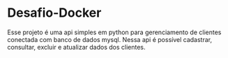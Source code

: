 # Desafio-Docker
Esse projeto é uma api simples em python para gerenciamento de clientes conectada com banco de dados mysql. Nessa api é possível cadastrar, consultar, excluir e atualizar dados dos clientes.
